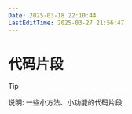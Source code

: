 ```yaml
---
Date: 2025-03-18 22:10:44
LastEditTime: 2025-03-27 21:56:47
---
```

# 代码片段

> [!tip]
> 说明: 一些小方法、小功能的代码片段
